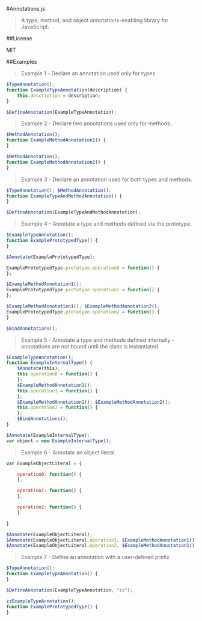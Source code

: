 #Annotations.js
> A type, method, and object annotations-enabling library for JavaScript.

##License

MIT

##Examples

> Example 1 - Declare an annotation used only for types.

```javascript
$TypeAnnotation();
function ExampleTypeAnnotation(description) {
	this.description = description;
}

$DefineAnnotation(ExampleTypeAnnotation);
```

> Example 2 - Declare two annotations used only for methods.

```javascript
$MethodAnnotation();
function ExampleMethodAnnotation1() {
}

$MethodAnnotation();
function ExampleMethodAnnotation2() {
}
```

> Example 3 - Declare an annotation used for both types and methods.

```javascript
$TypeAnnotation(); $MethodAnnotation();
function ExampleTypeAndMethodAnnotation() {
}

$DefineAnnotation(ExampleTypeAndMethodAnnotation);
```

> Example 4 - Annotate a type and methods defined via the prototype.

```javascript
$ExampleTypeAnnotation();
function ExamplePrototypedType() {
}

$Annotate(ExamplePrototypedType);

ExamplePrototypedType.prototype.operation0 = function() {
};

$ExampleMethodAnnotation1();
ExamplePrototypedType.prototype.operation1 = function() {
};

$ExampleMethodAnnotation1(); $ExampleMethodAnnotation2();
ExamplePrototypedType.prototype.operation2 = function() {
}

$BindAnnotations();
```

> Example 5 - Annotate a type and methods defined internally - annotations are not bound until the class is instantiated.

```javascript
$ExampleTypeAnnotation();
function ExampleInternalType() {
	$Annotate(this);
	this.operation0 = function() {
	};
	$ExampleMethodAnnotation1();
	this.operation1 = function() {
	};
	$ExampleMethodAnnotation1(); $ExampleMethodAnnotation2();
	this.operation2 = function() {
	};
	$BindAnnotations();
}

$Annotate(ExampleInternalType);
var object = new ExampleInternalType();
```

> Example 6 - Annotate an object literal.

```javascript
var ExampleObjectLiteral = {

	operation0: function() {
	},

	operation1: function() {
	},

	operation2: function() {
	}

}

$Annotate(ExampleObjectLiteral);
$Annotate(ExampleObjectLiteral.operation1, $ExampleMethodAnnotation1());
$Annotate(ExampleObjectLiteral.operation2, $ExampleMethodAnnotation1(), $ExampleMethodAnnotation2());
```

> Example 7 - Define an annotation with a user-defined prefix

```javascript
$TypeAnnotation();
function ExampleTypeAnnotation() {
}

$DefineAnnotation(ExampleTypeAnnotation, "zz");

zzExampleTypeAnnotation();
function ExamplePrototypedType() {
}
```